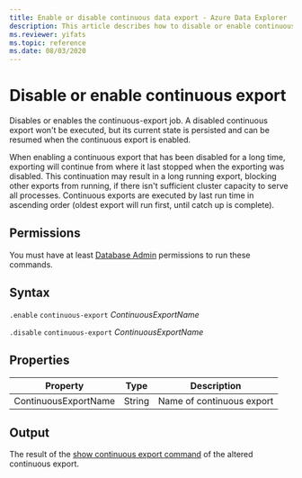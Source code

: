 ```yaml
---
title: Enable or disable continuous data export - Azure Data Explorer
description: This article describes how to disable or enable continuous data export in Azure Data Explorer.
ms.reviewer: yifats
ms.topic: reference
ms.date: 08/03/2020
---
```

# Disable or enable continuous export

Disables or enables the continuous-export job. A disabled continuous export won't be executed, but its current state is persisted and can be resumed when the continuous export is enabled. 

When enabling a continuous export that has been disabled for a long time, exporting will continue from where it last stopped when the exporting was disabled. This continuation may result in a long running export, blocking other exports from running, if there isn't sufficient cluster capacity to serve all processes. 
Continuous exports are executed by last run time in ascending order (oldest export will run first, until catch up is complete). 

## Permissions

You must have at least [Database Admin](../access-control/role-based-access-control.md) permissions to run these commands.

## Syntax

`.enable` `continuous-export` *ContinuousExportName* 

`.disable` `continuous-export` *ContinuousExportName* 

## Properties

| Property             | Type   | Description                |
|----------------------|--------|----------------------------|
| ContinuousExportName | String | Name of continuous export |

## Output

The result of the [show continuous export command](show-continuous-export.md) of the altered continuous export. 
